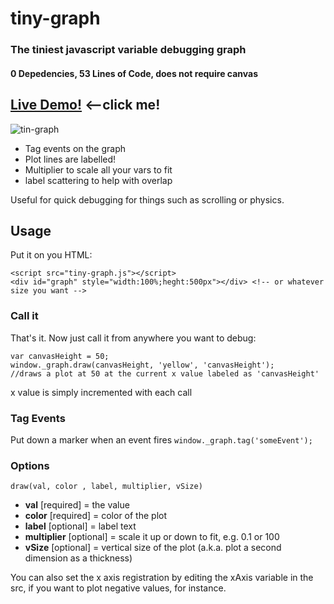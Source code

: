 # tiny-graph 
### The tiniest javascript variable debugging graph
#### 0 Depedencies, 53 Lines of Code, does not require canvas


## [Live Demo!](http://codepen.io/flamingspew/pen/MyZmam) <--click me!


![tin-graph](https://cloud.githubusercontent.com/assets/145471/15024175/b11b2d24-11e8-11e6-8b64-4810a9bf6cea.png)

* Tag events on the graph
* Plot lines are labelled! 
* Multiplier to scale all your vars to fit
* label scattering to help with overlap

Useful for quick debugging for things such as scrolling or physics. 

## Usage
Put it on you HTML:
```
<script src="tiny-graph.js"></script>
<div id="graph" style="width:100%;heght:500px"></div> <!-- or whatever size you want -->
```

### Call it
That's it. Now just call it from anywhere you want to debug:
```
var canvasHeight = 50;
window._graph.draw(canvasHeight, 'yellow', 'canvasHeight');
//draws a plot at 50 at the current x value labeled as 'canvasHeight'
```
x value is simply incremented with each call

### Tag Events
Put down a marker when an event fires
`window._graph.tag('someEvent');`

### Options
`draw(val, color , label, multiplier, vSize)`

* **val** [required] = the value
* **color** [required] = color of the plot
* **label** [optional] = label text
* **multiplier** [optional] = scale it up or down to fit, e.g. 0.1 or 100
* **vSize** [optional] = vertical size of the plot (a.k.a. plot a second dimension as a thickness)

You can also set the x axis registration by editing the xAxis variable in the src, if you want to plot negative values, for instance. 



